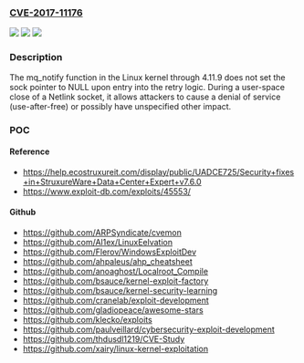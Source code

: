 ### [CVE-2017-11176](https://cve.mitre.org/cgi-bin/cvename.cgi?name=CVE-2017-11176)
![](https://img.shields.io/static/v1?label=Product&message=n%2Fa&color=blue)
![](https://img.shields.io/static/v1?label=Version&message=n%2Fa&color=blue)
![](https://img.shields.io/static/v1?label=Vulnerability&message=n%2Fa&color=brighgreen)

### Description

The mq_notify function in the Linux kernel through 4.11.9 does not set the sock pointer to NULL upon entry into the retry logic. During a user-space close of a Netlink socket, it allows attackers to cause a denial of service (use-after-free) or possibly have unspecified other impact.

### POC

#### Reference
- https://help.ecostruxureit.com/display/public/UADCE725/Security+fixes+in+StruxureWare+Data+Center+Expert+v7.6.0
- https://www.exploit-db.com/exploits/45553/

#### Github
- https://github.com/ARPSyndicate/cvemon
- https://github.com/Al1ex/LinuxEelvation
- https://github.com/Flerov/WindowsExploitDev
- https://github.com/ahpaleus/ahp_cheatsheet
- https://github.com/anoaghost/Localroot_Compile
- https://github.com/bsauce/kernel-exploit-factory
- https://github.com/bsauce/kernel-security-learning
- https://github.com/cranelab/exploit-development
- https://github.com/gladiopeace/awesome-stars
- https://github.com/klecko/exploits
- https://github.com/paulveillard/cybersecurity-exploit-development
- https://github.com/thdusdl1219/CVE-Study
- https://github.com/xairy/linux-kernel-exploitation

